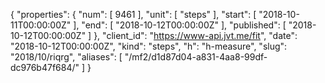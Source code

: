 {
  "properties": {
    "num": [
      9461
    ],
    "unit": [
      "steps"
    ],
    "start": [
      "2018-10-11T00:00:00Z"
    ],
    "end": [
      "2018-10-12T00:00:00Z"
    ],
    "published": [
      "2018-10-12T00:00:00Z"
    ]
  },
  "client_id": "https://www-api.jvt.me/fit",
  "date": "2018-10-12T00:00:00Z",
  "kind": "steps",
  "h": "h-measure",
  "slug": "2018/10/riqrg",
  "aliases": [
    "/mf2/d1d87d04-a831-4aa8-99df-dc976b47f684/"
  ]
}
